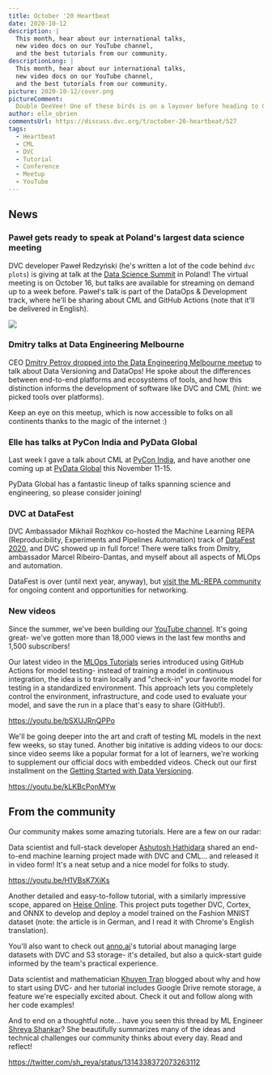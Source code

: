```yaml
---
title: October '20 Heartbeat
date: 2020-10-12
description: |
  This month, hear about our international talks, 
  new video docs on our YouTube channel, 
  and the best tutorials from our community.
descriptionLong: |
  This month, hear about our international talks, 
  new video docs on our YouTube channel, 
  and the best tutorials from our community.
picture: 2020-10-12/cover.png
pictureComment:
  Double DeeVee! One of these birds is on a layover before heading to Germany.
author: elle_obrien
commentsUrl: https://discuss.dvc.org/t/october-20-heartbeat/527
tags:
  - Heartbeat
  - CML
  - DVC
  - Tutorial
  - Conference
  - Meetup
  - YouTube
---
```


## News

### Paweł gets ready to speak at Poland's largest data science meeting

DVC developer Paweł Redzyński (he's written a lot of the code behind
`dvc plots`) is giving at talk at the [Data Science Summit](https://dssconf.pl/)
in Poland! The virtual meeting is on October 16, but talks are available for
streaming on demand up to a week before. Paweł's talk is part of the DataOps &
Development track, where he'll be sharing about CML and GitHub Actions (note
that it'll be delivered in English).

[![](/uploads/images/2020-10-12/dss.png)](https://dssconf.pl)

### Dmitry talks at Data Engineering Melbourne

CEO
[Dmitry Petrov dropped into the Data Engineering Melbourne meetup](https://www.meetup.com/Data-Engineering-Melbourne/events/267033998/)
to talk about Data Versioning and DataOps! He spoke about the differences
between end-to-end platforms and ecosystems of tools, and how this distinction
informs the development of software like DVC and CML (hint: we picked tools over
platforms).

Keep an eye on this meetup, which is now accessible to folks on all continents
thanks to the magic of the internet :)

<external-link
href="https://www.meetup.com/Data-Engineering-Melbourne/"
title="Data Engineering Melbourne"
description="Dmitry Petrov presents on DataOps and versioning."
link="meetup.com"
image="/uploads/images/2020-10-12/Meetup_Logo.png"/>

### Elle has talks at PyCon India and PyData Global

Last week I gave a talk about CML at
[PyCon India](https://in.pycon.org/cfp/2020/proposals/how-to-make-continuous-integration-work-with-machine-learning~avK5b/),
and have another one coming up at
[PyData Global](https://global.pydata.org/talks/devops-for-science-using-continuous-integration-for-rigorous-and-reproducible-analysis)
this November 11-15.

<external-link
href="https://global.pydata.org/talks/devops-for-science-using-continuous-integration-for-rigorous-and-reproducible-analysis"
title="DevOps for science: using continuous integration for rigorous and reproducible analysis"
description="PyData Global"
link="https://global.pydata.org"
image="/uploads/images/2020-10-12/pydata.png"/>

PyData Global has a fantastic lineup of talks spanning science and engineering,
so please consider joining!

### DVC at DataFest

DVC Ambassador Mikhail Rozhkov co-hosted the Machine Learning REPA
(Reproducibility, Experiments and Pipelines Automation) track of
[DataFest 2020](https://datafest.ru/), and DVC showed up in full force! There
were talks from Dmitry, ambassador Marcel Ribeiro-Dantas, and myself about all
aspects of MLOps and automation.

DataFest is over (until next year, anyway), but
[visit the ML-REPA community](http://ml-repa.ru/en#about) for ongoing content
and opportunities for networking.

### New videos

Since the summer, we've been building our
[YouTube channel](https://www.youtube.com/channel/UC37rp97Go-xIX3aNFVHhXfQ).
It's going great- we've gotten more than 18,000 views in the last few months and
1,500 subscribers!

Our latest video in the
[MLOps Tutorials](https://www.youtube.com/playlist?list=PL7WG7YrwYcnDBDuCkFbcyjnZQrdskFsBz)
series introduced using GitHub Actions for model testing- instead of training a
model in continuous integration, the idea is to train locally and "check-in"
your favorite model for testing in a standardized environment. This approach
lets you completely control the environment, infrastructure, and code used to
evaluate your model, and save the run in a place that's easy to share (GitHub!).

https://youtu.be/bSXUJRnQPPo

We'll be going deeper into the art and craft of testing ML models in the next
few weeks, so stay tuned. Another big initative is adding videos to our docs:
since video seems like a popular format for a lot of learners, we're working to
supplement our official docs with embedded videos. Check out our first
installment on the
[Getting Started with Data Versioning](https://dvc.org/doc/start/data-versioning).

https://youtu.be/kLKBcPonMYw

## From the community

Our community makes some amazing tutorials. Here are a few on our radar:

Data scientist and full-stack developer
[Ashutosh Hathidara](https://github.com/ashutosh1919) shared an end-to-end
machine learning project made with DVC and CML... and released it in video form!
It's a neat setup and a nice model for folks to study.

https://youtu.be/H1VBsK7XiKs

Another detailed and easy-to-follow tutorial, with a similarly impressive scope,
appared on [Heise Online](https://www.heise.de/). This project puts together
DVC, Cortex, and ONNX to develop and deploy a model trained on the Fashion MNIST
dataset (note: the article is in German, and I read it with Chrome's English
translation).

<external-link
href="https://www.heise.de/hintergrund/Verwaltung-und-Inbetriebnahme-von-ML-Modellen-4911723.html"
title="Managing and commissioning ML models"
description="Tools like DVC and Cortex, which are designed for the operationalization of AI projects, are intended to help developers deploy models in production."
link="https://heise.de"
image="/uploads/images/2020-10-12/heise.png"/>

You'll also want to check out [anno.ai](https://www.anno.ai/)'s tutorial about
managing large datasets with DVC and S3 storage- it's detailed, but also a
quick-start guide informed by the team's practical experience.

<external-link
href="https://medium.com/@anno.ai/mlops-and-data-managing-large-ml-datasets-with-dvc-and-s3-part-1-d5b8f2fb8280"
title="MLOps and Data: Managing Large ML Datasets with DVC and S3 (Part 1)"
description="A quick start guide to version control for machine learning data"
link="medium.com/@anno.ai"
image="/uploads/images/2020-10-12/legos.jpg"/>

Data scientist and mathematician [Khuyen Tran](https://twitter.com/KhuyenTran16)
blogged about why and how to start using DVC- and her tutorial includes Google
Drive remote storage, a feature we're especially excited about. Check it out and
follow along with her code examples!

<external-link
href="https://towardsdatascience.com/introduction-to-dvc-data-version-control-tool-for-machine-learning-projects-7cb49c229fe0"
title="Introduction to DVC: Data Version Control Tool for Machine Learning Projects"
description="Just like Git, but with Data!"
link="medium.com"
image="/uploads/images/2020-10-12/khuyen_tran.jpg"/>

And to end on a thoughtful note... have you seen this thread by ML Engineer
[Shreya Shankar](https://twitter.com/sh_reya)? She beautifully summarizes many
of the ideas and technical challenges our community thinks about every day. Read
and reflect!

https://twitter.com/sh_reya/status/1314338372073263112
